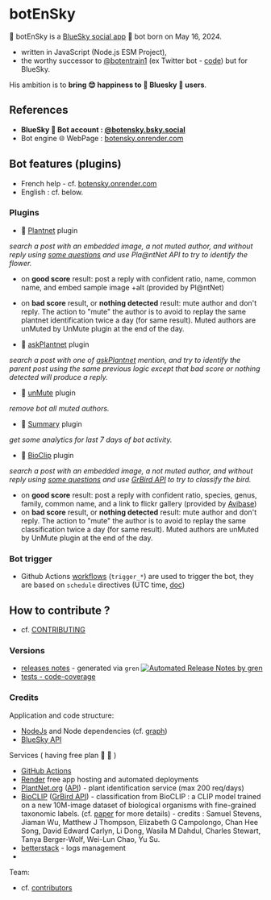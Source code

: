 # botEnSky

👢 botEnSky is a [BlueSky social app](https://bsky.app/) 🤖 bot born on May 16, 2024.
- written in JavaScript (Node.js ESM Project),
- the worthy successor to [@botentrain1](https://twitter.com/botentrain1) (ex Twitter bot - [code](https://github.com/boly38/botEnTrain)) but for BlueSky.

His ambition is to **bring 😊 happiness to 🦋 Bluesky 👤 users**.

## References

- **BlueSky 🤖 Bot account : [@botensky.bsky.social](https://bsky.app/profile/botensky.bsky.social)** 
- Bot engine 🌐 WebPage : [botensky.onrender.com](https://botensky.onrender.com/)

## Bot features (plugins)

- French help - cf. [botensky.onrender.com](https://botEnSky.onrender.com)
- English : cf. below.

### Plugins
- 🧩 [Plantnet](src/plugins/Plantnet.js) plugin

*search a post with an embedded image, a not muted author, and without reply using [some questions](src/data/questionsPlantnet.json) and use Pla@ntNet API to try to identify the flower.*
- on **good score** result: post a reply with confident ratio, name, common name, and embed sample image +alt (provided by Pl@ntNet)
- on **bad score** result, or **nothing detected** result: mute author and don't reply. The action to "mute" the author is to avoid to replay the same plantnet identification twice a day (for same result). Muted authors are unMuted by UnMute plugin at the end of the day.

- 🧩 [askPlantnet](src/plugins/AskPlantnet.js) plugin

*search a post with one of [askPlantnet](src/data/askPlantnet.json) mention, and try to identify the parent post using the same previous logic except that bad score or nothing detected will produce a reply.*


- 🧩 [unMute](src/plugins/UnMute.js) plugin

*remove bot all muted authors.*

- 🧩 [Summary](src/plugins/Summary.js) plugin

*get some analytics for last 7 days of bot activity.*

- 🧩 [BioClip](src/plugins/BioClip.js) plugin

*search a post with an embedded image, a not muted author, and without reply using [some questions](src/data/questionsBioClip.json) and use [GrBird API](https://huggingface.co/spaces/3oly/grBird) to try to classify the bird.*
- on **good score** result: post a reply with confident ratio, species, genus, family, common name, and a link to flickr gallery (provided by [Avibase](https://avibase.bsc-eoc.org/))
- on **bad score** result, or **nothing detected** result: mute author and don't reply. The action to "mute" the author is to avoid to replay the same classification twice a day (for same result). Muted authors are unMuted by UnMute plugin at the end of the day.


### Bot trigger
- Github Actions [workflows](.github/workflows) (`trigger_*`) are used to trigger the bot, they are based on `schedule` directives (UTC time, [doc](https://docs.github.com/en/actions/using-workflows/events-that-trigger-workflows#schedule))


## How to contribute ?

- cf. [CONTRIBUTING](.github/CONTRIBUTING.md)

### Versions
- [releases notes](https://github.com/boly38/botEnSky/releases)  - generated via `gren` [![Automated Release Notes by gren](https://img.shields.io/badge/%F0%9F%A4%96-release%20notes-00B2EE.svg)](https://github-tools.github.io/github-release-notes/)
- [tests - code-coverage](https://boly38.github.io/botEnSky/)

### Credits
Application and code structure:
- [NodeJs](https://nodejs.org/) and Node dependencies (cf. [graph](https://github.com/boly38/botEnSky/network/dependencies))
- [BlueSky API](https://docs.bsky.app/)

Services ( having free plan 🚀 🌷 )
- [GitHub Actions](https://github.com/features/actions)
- [Render](https://render.com/) free app hosting and automated deployments
- [PlantNet.org](https://plantnet.org) ([API](https://my.plantnet.org/)) - plant identification service (max 200 req/days)
- [BioCLIP](https://github.com/Imageomics/bioclip) ([GrBird API](https://huggingface.co/spaces/3oly/grBird)) - classification from BioCLIP : a CLIP model trained on a new 10M-image dataset of biological organisms with fine-grained taxonomic labels. (cf. [paper](https://arxiv.org/abs/2311.18803) for more details) - credits : Samuel Stevens, Jiaman Wu, Matthew J Thompson, Elizabeth G Campolongo, Chan Hee Song, David Edward Carlyn, Li Dong, Wasila M Dahdul, Charles Stewart, Tanya Berger-Wolf, Wei-Lun Chao, Yu Su.
- [betterstack](https://logs.betterstack.com/) - logs management
- 

Team:
- cf. [contributors](https://github.com/boly38/botEnSky/graphs/contributors)
